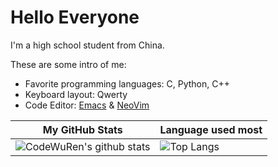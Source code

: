 # Hello Everyone

I'm a high school student from China.

These are some intro of me:
- Favorite programming languages: C, Python, C++
- Keyboard layout: Qwerty
- Code Editor: [Emacs](https://github.com/codewuren/.emacs.d) & [NeoVim](https://github.com/codewuren/nvim)

| My GitHub Stats                                                                                                          | Language used most                                                                     |
|--------------------------------------------------------------------------------------------------------------------------|----------------------------------------------------------------------------------------|
| ![CodeWuRen's github stats](https://github-readme-stats.vercel.app/api?username=codewuren&show_icons=true&theme=onedark) | ![Top Langs](https://github-readme-stats.vercel.app/api/top-langs/?username=codewuren) |
